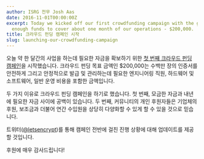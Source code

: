 ```yaml
---
author: ISRG 전무 Josh Aas
date: 2016-11-01T00:00:00Z
excerpt: Today we kicked off our first crowdfunding campaign with the goal of raising
  enough funds to cover about one month of our operations - $200,000.
title: 크라우드 펀딩 캠페인 시작
slug: launching-our-crowdfunding-campaign
---
```


오늘 약 한 달간의 사업을 하는데 필요한 자금을 확보하기 위한 [첫 번째 크라우드 펀딩 캠페인](https://www.generosity.com/community-fundraising/make-a-more-secure-web-with-let-s-encrypt)을 시작했습니다. 크라우드 펀딩 목표 금액인 $200,000는 수백만 장의 인증서를 안전하게 그리고 안정적으로 발급 및 관리하는데 필요한 엔지니어링 직원, 하드웨어 및 소프트웨어, 일반 운영 비용을 포함한 금액입니다.

두 가지 이유로 크라우드 펀딩 캠페인을 하기로 했습니다. 첫 번째, 모금한 자금과 내년에 필요한 자금 사이에 공백이 있습니다. 두 번째, 커뮤니티의 개인 후원자들은 기업체의 후원, 보조금과 더불어 연간 수입원을 상당히 다양화할 수 있게 할 수 있을 것으로 믿습니다.

트위터([@letsencrypt](https://twitter.com/letsencrypt))를 통해 캠페인 전반에 걸친 진행 상황에 대해 업데이트를 제공할 것입니다. 

후원에 매우 감사드립니다!
